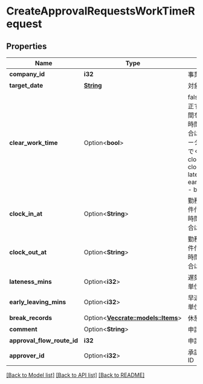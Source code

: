 # CreateApprovalRequestsWorkTimeRequest

## Properties

Name | Type | Description | Notes
------------ | ------------- | ------------- | -------------
**company_id** | **i32** | 事業所ID（必須） | 
**target_date** | [**String**](string.md) | 対象日（必須） | 
**clear_work_time** | Option<**bool**> | false: 勤務時間を修正する   true: 勤務時間を削除する  勤務時間を削除する場合は以下のパラメータは指定しないでください。 - clock_in_at - clock_out_at - lateness_mins - early_leaving_mins - break_records | [optional][default to false]
**clock_in_at** | Option<**String**> | 勤務開始時間（条件付き必須）   勤務時間を修正する場合は必須 | [optional]
**clock_out_at** | Option<**String**> | 勤務終了時間（条件付き必須）   勤務時間を修正する場合は必須 | [optional]
**lateness_mins** | Option<**i32**> | 遅刻分の時間（分単位） | [optional]
**early_leaving_mins** | Option<**i32**> | 早退分の時間（分単位） | [optional]
**break_records** | Option<[**Vec<crate::models::Items>**](items.md)> | 休憩時間のリスト | [optional]
**comment** | Option<**String**> | 申請理由 | [optional]
**approval_flow_route_id** | **i32** | 申請経路ID（必須） | 
**approver_id** | Option<**i32**> | 承認者のユーザーID | [optional]

[[Back to Model list]](../README.md#documentation-for-models) [[Back to API list]](../README.md#documentation-for-api-endpoints) [[Back to README]](../README.md)


